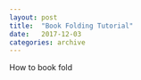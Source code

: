 ```yaml
---
layout: post
title:  "Book Folding Tutorial"
date:   2017-12-03
categories: archive
---
```


How to book fold
